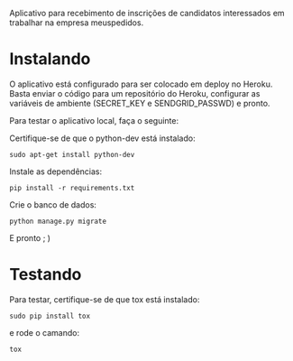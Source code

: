 Aplicativo para recebimento de inscrições de candidatos interessados
em trabalhar na empresa meuspedidos.

Instalando
==========
O aplicativo está configurado para ser colocado em deploy no Heroku.
Basta enviar o código para um repositório do Heroku, configurar
as variáveis de ambiente (SECRET_KEY e SENDGRID_PASSWD) e pronto.

Para testar o aplicativo local, faça o seguinte:

Certifique-se de que o python-dev está instalado:

    sudo apt-get install python-dev

Instale as dependências:

    pip install -r requirements.txt

Crie o banco de dados:
    
    python manage.py migrate

E pronto ; )

Testando
========
Para testar, certifique-se de que tox está instalado:

    sudo pip install tox

e rode o camando:

    tox
